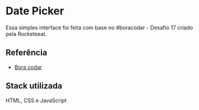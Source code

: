 
# Date Picker

Essa simples interface foi feita com base no #boracodar - Desafio 17 criado pela Rocketseat.


## Referência

 - [Bora codar](https://www.rocketseat.com.br/boracodar/desafios-anteriores/um-date-picker-desafio-17)


## Stack utilizada

HTML, CSS e JavaScript
